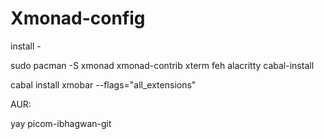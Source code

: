 # Xmonad-config

install - 

sudo pacman -S xmonad xmonad-contrib xterm feh alacritty cabal-install

cabal install xmobar --flags="all_extensions"

AUR:

yay picom-ibhagwan-git

